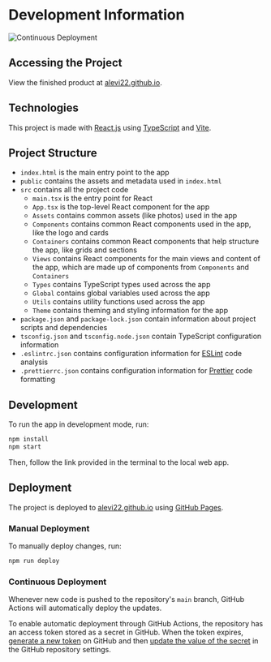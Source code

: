 # Development Information

![Continuous Deployment](https://github.com/alevi22/alevi22.github.io/workflows/Deploy/badge.svg)

## Accessing the Project

View the finished product at [alevi22.github.io](https://alevi22.github.io).

## Technologies

This project is made with [React.js](https://reactjs.org/) using [TypeScript](https://www.typescriptlang.org/) and [Vite](https://vitejs.dev/).

## Project Structure

-   `index.html` is the main entry point to the app
-   `public` contains the assets and metadata used in `index.html`
-   `src` contains all the project code
    -   `main.tsx` is the entry point for React
    -   `App.tsx` is the top-level React component for the app
    -   `Assets` contains common assets (like photos) used in the app
    -   `Components` contains common React components used in the app, like the logo and cards
    -   `Containers` contains common React components that help structure the app, like grids and sections
    -   `Views` contains React components for the main views and content of the app, which are made up of components from `Components` and `Containers`
    -   `Types` contains TypeScript types used across the app
    -   `Global` contains global variables used across the app
    -   `Utils` contains utility functions used across the app
    -   `Theme` contains theming and styling information for the app
-   `package.json` and `package-lock.json` contain information about project scripts and dependencies
-   `tsconfig.json` and `tsconfig.node.json` contain TypeScript configuration information
-   `.eslintrc.json` contains configuration information for [ESLint](https://eslint.org/) code analysis
-   `.prettierrc.json` contains configuration information for [Prettier](https://prettier.io/) code formatting

## Development

To run the app in development mode, run:

```sh
npm install
npm start
```

Then, follow the link provided in the terminal to the local web app.

## Deployment

The project is deployed to [alevi22.github.io](https://alevi22.github.io) using [GitHub Pages](https://pages.github.com/).

### Manual Deployment

To manually deploy changes, run:

```sh
npm run deploy
```

### Continuous Deployment

Whenever new code is pushed to the repository's `main` branch, GitHub Actions will automatically deploy the updates.

To enable automatic deployment through GitHub Actions, the repository has an access token stored as a secret in GitHub. When the token expires, [generate a new token](https://github.com/settings/tokens/new) on GitHub and then [update the value of the secret](https://github.com/alevi22/alevi22.github.io/settings/secrets/actions) in the GitHub repository settings.
